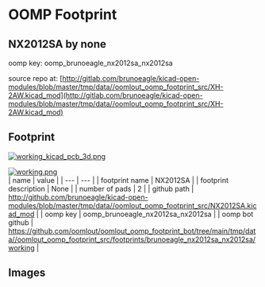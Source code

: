 # OOMP Footprint  
## NX2012SA  by none  
  
oomp key: oomp_brunoeagle_nx2012sa_nx2012sa  
  
source repo at: [http://gitlab.com/brunoeagle/kicad-open-modules/blob/master/tmp/data//oomlout_oomp_footprint_src/XH-2AW.kicad_mod](http://gitlab.com/brunoeagle/kicad-open-modules/blob/master/tmp/data//oomlout_oomp_footprint_src/XH-2AW.kicad_mod)  
## Footprint  
  
[![working_kicad_pcb_3d.png](working_kicad_pcb_3d_600.png)](working_kicad_pcb_3d.png)  
  
[![working.png](working_600.png)](working.png)  
| name | value | 
| --- | --- | 
| footprint name | NX2012SA | 
| footprint description | None | 
| number of pads | 2 | 
| github path | http://github.com/brunoeagle/kicad-open-modules/blob/master/tmp/data//oomlout_oomp_footprint_src/NX2012SA.kicad_mod | 
| oomp key | oomp_brunoeagle_nx2012sa_nx2012sa | 
| oomp bot github | https://github.com/oomlout/oomlout_oomp_footprint_bot/tree/main/tmp/data//oomlout_oomp_footprint_src/footprints/brunoeagle_nx2012sa_nx2012sa/working | 
## Images  
